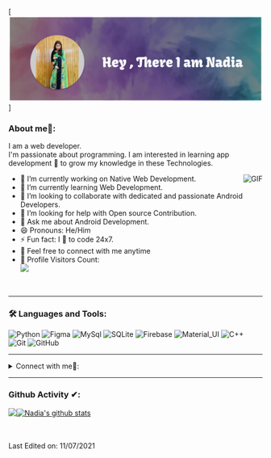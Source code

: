 [![ProfileBanner](https://raw.githubusercontent.com/NadiyaNodi/NadiyaNodi/main/github_backend.jpg)]

### About me🧑:
I am  a web developer.<br/>
I'm passionate about programming.
I am interested in learning app development 💖 to grow my knowledge in these Technologies.




<img align="right" alt="GIF" src="https://media.giphy.com/media/836HiJc7pgzy8iNXCn/giphy.gif" />

- 🔭 I’m currently working on Native Web Development.
- 🌱 I’m currently learning Web Development.
- 👯 I’m looking to collaborate with dedicated and passionate Android Developers.
- 🤔 I’m looking for help with Open source Contribution.
- 💬 Ask me about Android Development.
- 😄 Pronouns: He/Him
- ⚡ Fun fact: I 💖 to code 24x7.
- 🤝 Feel free to connect with me anytime
- 🎢 Profile Visitors Count:  
![](https://visitor-badge.glitch.me/badge?page_id=NadiyaNodi.NadiyaNodi)

<br/>

---
### 🛠️ Languages and Tools:


![Python](https://img.shields.io/badge/-Python-black?style=flat-square&logo=Python)
![Figma](https://img.shields.io/badge/-Figma-black?style=flat-square&logo=Figma)
![MySql](https://img.shields.io/badge/-MySql-black?style=flat-square&logo=MySql)
![SQLite](https://img.shields.io/badge/-MySql-black?style=flat-square&logo=SQLite)
![Firebase](https://img.shields.io/badge/-Firebase-black?style=flat-square&logo=Firebase)
![Material_UI](https://img.shields.io/badge/-Material_UI-black?style=flat-square&logo=material-ui)
![C++](https://img.shields.io/badge/-C++-black?style=flat-square&logo=c)
![Git](https://img.shields.io/badge/-Git-black?style=flat-square&logo=git)
![GitHub](https://img.shields.io/badge/-GitHub-black?style=flat-square&logo=github)

---

<details>
<summary> Connect with me🤝: </summary>  

<br/>

<a href="https://t.me/Cypher_Codex">
  <img align="left" alt="Dave's Telegram" width="22px" src="https://web.telegram.org/img/logo_share.png" />
</a>

<a href="https://github.com/NadiyaNodi">
  <img align="left" alt="Abdullah's Github" width="22px" src="https://upload.wikimedia.org/wikipedia/commons/thumb/a/ae/Github-desktop-logo-symbol.svg/1024px-Github-desktop-logo-symbol.svg.png" />
</a>

<a href="https://www.facebook.com/profile.php?id=100082601656260">
  <img align="left" alt="Nadia's Facebook" width="22px" src="https://facebookbrand.com/wp-content/uploads/2019/04/f_logo_RGB-Hex-Blue_512.png?w=512&h=512" />
</a>


<br/>

</details>

---

### Github Activity ✔:

<a href="https://github.com/NadiyaNodi">
  <img align="left" src="https://github-readme-stats.vercel.app/api/top-langs?username=NadiyaNodi&show_icons=true&theme=tokyonight&line_height=27" />
  </a>

<a href="https://github.com/NadiyaNodi">
 <img align="center" src="https://github-readme-stats.vercel.app/api?username=NadiyaNodi&show_icons=true&theme=tokyonight&line_height=27" alt="Nadia's github stats"/>
</a>

<br/>
<br/>
<br/>


</div>

Last Edited on: 11/07/2021
